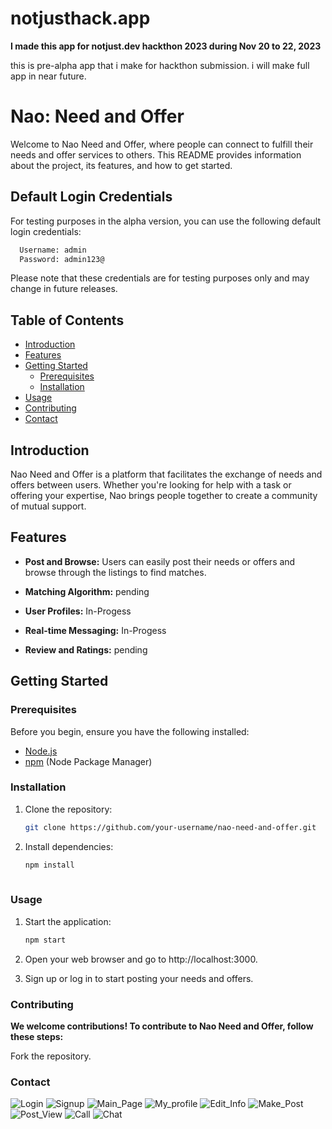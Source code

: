 # notjusthack.app
**I made this app for notjust.dev hackthon 2023 
during Nov 20 to 22, 2023**

this is pre-alpha app that i make for hackthon submission. i will make full app in near future.

# Nao: Need and Offer

Welcome to Nao Need and Offer, where people can connect to fulfill their needs and offer services to others. This README provides information about the project, its features, and how to get started.

##  Default Login Credentials

 For testing purposes in the alpha version, you can use the following default login credentials:
   ```bash   
     Username: admin   
     Password: admin123@  
```
Please note that these credentials are for testing purposes only and may change in future releases.

## Table of Contents
- [Introduction](#introduction)
- [Features](#features)
- [Getting Started](#getting-started)
  - [Prerequisites](#prerequisites)
  - [Installation](#installation)
- [Usage](#usage)
- [Contributing](#contributing)
- [Contact](#contact)

## Introduction

Nao Need and Offer is a platform that facilitates the exchange of needs and offers between users. Whether you're looking for help with a task or offering your expertise, Nao brings people together to create a community of mutual support.

## Features

- **Post and Browse:** Users can easily post their needs or offers and browse through the listings to find matches.

- **Matching Algorithm:**  pending

- **User Profiles:**  In-Progess

- **Real-time Messaging:** In-Progess

- **Review and Ratings:** pending

## Getting Started

### Prerequisites

Before you begin, ensure you have the following installed:

- [Node.js](https://nodejs.org/)
- [npm](https://www.npmjs.com/) (Node Package Manager)

### Installation

1. Clone the repository:
     ```bash
   git clone https://github.com/your-username/nao-need-and-offer.git

2. Install dependencies:
   ```bash 
   npm install    
  
### Usage

1. Start the application:
   ```bash
   npm start

2. Open your web browser and go to http://localhost:3000.

3. Sign up or log in to start posting your needs and offers.

### Contributing

**We welcome contributions! To contribute to Nao Need and Offer, follow these steps:**

Fork the repository.

### Contact
![Login](https://github.com/smartturtle21-2/notjusthack.app/assets/144577420/42bbb56c-9cb8-4452-9640-f04e326ce979)
![Signup](https://github.com/smartturtle21-2/notjusthack.app/assets/144577420/689a0184-b387-44a0-968d-2066b8a34f09)
![Main_Page](https://github.com/smartturtle21-2/notjusthack.app/assets/144577420/95176e5b-2a1a-4029-bfa1-67fda684e351)
![My_profile](https://github.com/smartturtle21-2/notjusthack.app/assets/144577420/ade089aa-3ba0-40ee-96d0-1d43e5525d18)
![Edit_Info](https://github.com/smartturtle21-2/notjusthack.app/assets/144577420/4fd1f7dc-e916-441d-8b90-f3970101cc9d)
![Make_Post](https://github.com/smartturtle21-2/notjusthack.app/assets/144577420/4966b4c8-114f-480d-bd87-46c258b3fe6d)
![Post_View](https://github.com/smartturtle21-2/notjusthack.app/assets/144577420/7a09ac8a-bb8f-4530-b899-eb03249a2551)
![Call](https://github.com/smartturtle21-2/notjusthack.app/assets/144577420/0e35be39-405f-454b-abd9-1bddb508917d)
![Chat](https://github.com/smartturtle21-2/notjusthack.app/assets/144577420/01fa5cc9-4e13-4d39-8190-9f38f96521e7)
